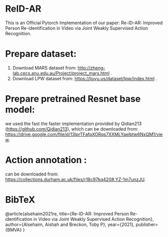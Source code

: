 # ReID-AR
This is an Official Pytorch Implementation of our paper: Re-ID-AR: Improved Person Re-identification in Video via Joint Weakly Supervised Action Recognition.

# Prepare dataset:
1. Download MARS dataset from: http://zheng-lab.cecs.anu.edu.au/Project/project_mars.html . 
2. Download LPW dataset from: https://liuyu.us/dataset/lpw/index.html .

# Prepare pretrained Resnet base model:
we used the fast the faster implementation provided by Qidian213 (https://github.com/Qidian213), which can be downloaded from: https://drive.google.com/file/d/13lprTFafpXORqs7XXMLYaelbtw6NxQM1/view.

# Action annotation :
can be downloaded from: https://collections.durham.ac.uk/files/r18c97kq420#.YZ-1m7unzJU. 

# BibTeX
@article{alsehaim2021re,
  title={Re-ID-AR: Improved Person Re-identification in Video via Joint Weakly Supervised Action Recognition},
  author={Alsehaim, Aishah and Breckon, Toby P},
  year={2021},
  publisher={BMVA}
}


